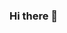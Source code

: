 ### Hi there 👋

<!--
**jainsarthak2/jainsarthak2** is a ✨ _special_ ✨ repository because its `README.md` (this file) appears on your GitHub profile.
<img src="https://builtin.com/sites/default/files/styles/medium/public/2018-08/artificial-intelligence-companies.jpg">
Here are some ideas to get you started:

- 🔭 I’m currently working on ...
- 🌱 I’m currently learning ...
- 👯 I’m looking to collaborate on ...
- 🤔 I’m looking for help with ...
- 💬 Ask me about ...
- 📫 How to reach me: ...
- 😄 Pronouns: ...
- ⚡ Fun fact: ...
-->
